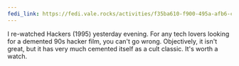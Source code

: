 ```yaml
---
fedi_link: https://fedi.vale.rocks/activities/f35ba610-f900-495a-afb6-c6bb39e28b84
---
```


I re-watched Hackers (1995) yesterday evening. For any tech lovers looking for a demented 90s hacker film, you can't go wrong. Objectively, it isn't great, but it has very much cemented itself as a cult classic. It's worth a watch.
